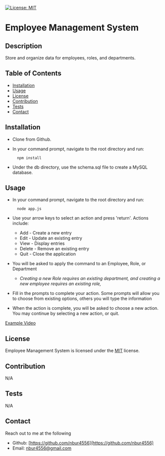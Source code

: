 
[![License: MIT](https://img.shields.io/badge/License-MIT-yellow.svg)](https://opensource.org/licenses/MIT)

# Employee Management System

## Description

Store and organize data for employees, roles, and departments.

## Table of Contents

* [Installation](#Installation)
* [Usage](#Usage)
* [License](#License)
* [Contribution](#Contribution)
* [Tests](#Tests)
* [Contact](#Contact)

## Installation

* Clone from Github. 
* In your command prompt, navigate to the root directory and run:

        npm install

* Under the db directory, use the schema.sql file to create a MySQL database.

## Usage

* In your command prompt, navigate to the root directory and run:

        node app.js

* Use your arrow keys to select an action and press 'return'. Actions include:
    * Add - Create a new entry
    * Edit - Update an existing entry
    * View - Display entries
    * Delete - Remove an existing entry
    * Quit - Close the application
* You will be asked to apply the command to an Employee, Role, or Department
    * _Creating a new Role requires an existing department, and creating a new employee requires an existing role,_
* Fill in the prompts to complete your action. Some prompts will allow you to choose from existing options, others you will type the information
* When the action is complete, you will be asked to choose a new action. You may continue by selecting a new action, or quit.

[Example Video](https://drive.google.com/file/d/1pweZrz_jVZ5SUtLJYEcpxhtnwqR6sPqO/view)

## License

Employee Management System is licensed under the [MIT](https://opensource.org/licenses/MIT) license.

## Contribution

N/A

## Tests

N/A

## Contact

Reach out to me at the following

* Github: [https://github.com/nbur4556](https://github.com/nbur4556)
* Email: nbur4556@gmail.com
    